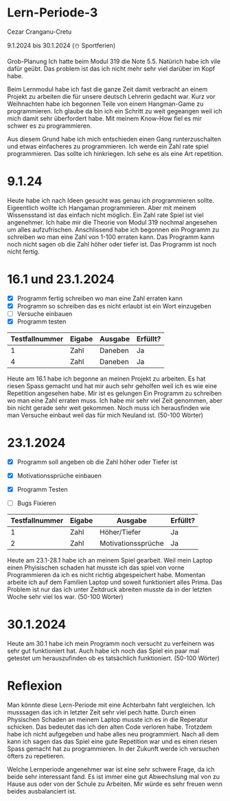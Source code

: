 # Lern-Periode-3
Cezar Cranganu-Cretu

9.1.2024 bis 30.1.2024 (☃️ Sportferien)

Grob-Planung
Ich hatte beim Modul 319 die Note 5.5. Natürich habe ich vile dafür geübt. Das problem ist das ich nicht mehr sehr viel darüber im Kopf habe.

Beim Lernmodul habe ich fast die ganze Zeit damit verbracht an einem Projekt zu arbeiten die für unsere deutsch Lehrerin gedacht war. Kurz vor Weihnachten habe ich begonnen Teile von einem Hangman-Game zu programmieren. Ich glaube da bin ich ein Schritt zu weit gegeangen weil ich mich damit sehr überfordert habe. Mit meinem Know-How fiel es mir schwer es zu programmieren. 

Aus diesem Grund habe ich mich entschieden einen Gang runterzuschalten und etwas einfacheres zu programmieren. Ich werde ein Zahl rate spiel programmieren. Das sollte ich hinkriegen. Ich sehe es als eine Art repetition. 

# 9.1.24 

Heute habe ich nach Ideen gesucht was genau ich programmieren sollte. Eigeentlich wollte ich Hangaman programmieren. Aber mit meinem Wissensstand ist das einfach nicht möglich. Ein Zahl rate Spiel ist viel angenehmer. Ich habe mir die Theorie von Modul 319 nochmal angesehen um alles aufzufrischen. Anschlissend habe ich begonnen ein Programm zu schreiben wo man eine Zahl von 1-100 erraten kann. Das Programm kann noch nicht sagen ob die Zahl höher oder tiefer ist. Das Programm ist noch nicht fertig.  
# 16.1 und 23.1.2024

- [x] Programm fertig schreiben wo man eine Zahl erraten kann 
- [x] Programm so schreiben das es nicht erlaubt ist ein Wort einzugeben 
- [ ] Versuche einbauen 
- [x] Programm testen 

| Testfallnummer| Eigabe        | Ausgabe        | Erfüllt?      |
| ------------- | ------------- |----------------|---------------|
| 1              |  Zahl             |    Daneben            |   Ja             |
|  4             | Zahl              |    Daneben            |   Ja            |



Heute am 16.1 habe ich begonne an meinen Projekt zu arbeiten. Es hat riesen Spass gemacht und hat mir auch sehr geholfen weil ich es wie eine Repetition angesehen habe. Mir ist es gelungen Ein Programm zu schreiben wo man eine Zahl erraten muss. Ich habe mir sehr viel Zeit genommen, aber bin nicht gerade sehr weit gekommen. Noch muss ich herausfinden wie man Versuche einbaut weil das für mich Neuland ist.  (50-100 Wörter)

# 23.1.2024

- [x] Programm soll angeben ob die Zahl höher oder Tiefer ist 
- [x] Motivationssprüche einbauen
- [x] Programm Testen
- [ ] Bugs Fixieren 


| Testfallnummer| Eigabe        | Ausgabe        | Erfüllt?      |
| ------------- | ------------- |----------------|---------------|
|   1            |  Zahl             |     Höher/Tiefer           |      Ja         |
| 2              |    Zahl           |   Motivationssprüche             |       Ja        |


Heute am 23.1-28.1 habe ich an meinem Spiel gearbeit. Weil mein Laptop einen Phyisischen schaden hat musste ich das spiel von vorne Programmieren da ich es nicht richtig abgespeichert habe. Momentan arbeite ich auf dem Familien Laptop und soweit funktioniert alles Prima. Das Problem ist nur das ich unter Zeitdruck abreiten musste da in der letzten Woche sehr viel los war. (50-100 Wörter)

# 30.1.2024 

Heute am 30.1 habe ich mein Programm noch versucht zu verfeinern was sehr gut funktioniert hat. Auch habe ich noch das Spiel ein paar mal getestet um herauszufinden ob es tatsächlich funktioniert. (50-100 Wörter)

# Reflexion

Man könnte diese Lern-Periode mit eine Achterbahn faht vergleichen. Ich musssagen das ich in letzter Zeit sehr viel pech hatte. Durch einen Physischen Schaden an meinem Laptop musste ich es in die Reperatur schicken. Das bedeutet das ich den alten Code verloren habe. Trotzdem habe ich nicht aufgegeben und habe alles neu programmiert. Nach all dem kann ich sagen das das Spiel eine gute Repetition war und es einen riesen Spass gemacht hat zu programmieren. In der Zukunft werde ich versuchen öfters zu repetieren. 

Welche Lernperiode angenehmer war ist eine sehr schwere Frage, da ich beide sehr interessant fand. Es ist immer eine gut Abwechslung mal von zu Hause aus oder von der Schule zu Arbeiten. Mir würde es sehr freuen wenn beides ausbalanciert ist.
